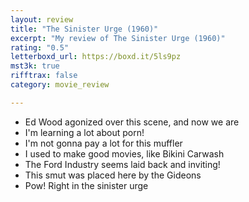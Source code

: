 ```yaml
---
layout: review
title: "The Sinister Urge (1960)"
excerpt: "My review of The Sinister Urge (1960)"
rating: "0.5"
letterboxd_url: https://boxd.it/5ls9pz
mst3k: true
rifftrax: false
category: movie_review

---
```


* Ed Wood agonized over this scene, and now we are
* I'm learning a lot about porn!
* I'm not gonna pay a lot for this muffler
* I used to make good movies, like Bikini Carwash
* The Ford Industry seems laid back and inviting!
* This smut was placed here by the Gideons
* Pow! Right in the sinister urge
